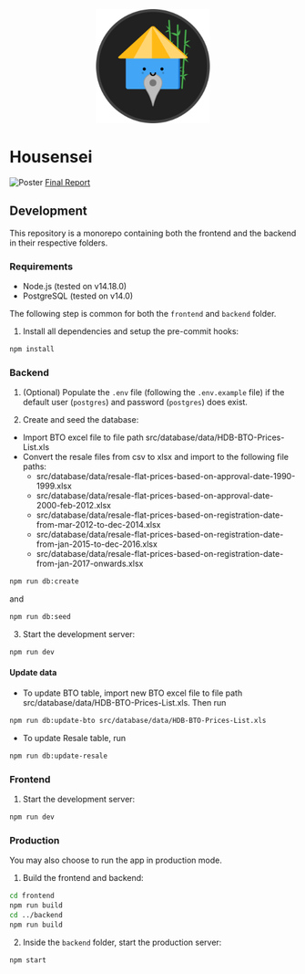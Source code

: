 <p align="center">
    <img width="200" alt="Housensei" src="docs/logo.png">
</p>

# Housensei

![Poster](docs/poster.png)
[Final Report](docs/final-report.pdf)

## Development

This repository is a monorepo containing both the frontend and the backend in their respective folders.

### Requirements

- Node.js (tested on v14.18.0)
- PostgreSQL (tested on v14.0)

The following step is common for both the `frontend` and `backend` folder.

1. Install all dependencies and setup the pre-commit hooks:

```bash
npm install
```

### Backend

1. (Optional) Populate the `.env` file (following the `.env.example` file) if the default user (`postgres`) and password (`postgres`) does exist.

2. Create and seed the database:
- Import BTO excel file to file path src/database/data/HDB-BTO-Prices-List.xls
- Convert the resale files from csv to xlsx and import to the following file paths:
    - src/database/data/resale-flat-prices-based-on-approval-date-1990-1999.xlsx
    - src/database/data/resale-flat-prices-based-on-approval-date-2000-feb-2012.xlsx
    - src/database/data/resale-flat-prices-based-on-registration-date-from-mar-2012-to-dec-2014.xlsx
    - src/database/data/resale-flat-prices-based-on-registration-date-from-jan-2015-to-dec-2016.xlsx
    - src/database/data/resale-flat-prices-based-on-registration-date-from-jan-2017-onwards.xlsx

```bash
npm run db:create
```

and

```bash
npm run db:seed
```

3. Start the development server:

```bash
npm run dev
```

#### Update data
- To update BTO table, import new BTO excel file to file path src/database/data/HDB-BTO-Prices-List.xls. Then run
```bash
npm run db:update-bto src/database/data/HDB-BTO-Prices-List.xls
```

- To update Resale table, run
```bash
npm run db:update-resale
```

### Frontend

1. Start the development server:

```bash
npm run dev
```

### Production

You may also choose to run the app in production mode.

1. Build the frontend and backend:

```bash
cd frontend
npm run build
cd ../backend
npm run build
```

2. Inside the `backend` folder, start the production server:

```bash
npm start
```
